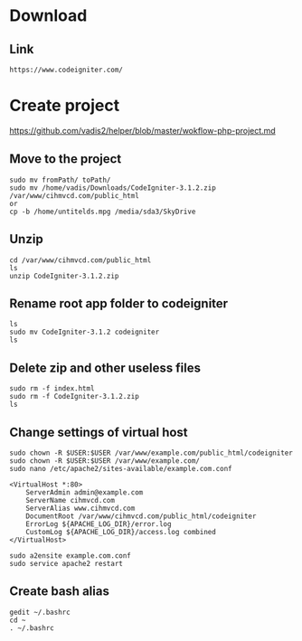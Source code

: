 # Download
## Link
````
https://www.codeigniter.com/
````
# Create project
https://github.com/vadis2/helper/blob/master/wokflow-php-project.md

## Move to the project
````
sudo mv fromPath/ toPath/
sudo mv /home/vadis/Downloads/CodeIgniter-3.1.2.zip /var/www/cihmvcd.com/public_html
or 
cp -b /home/untitelds.mpg /media/sda3/SkyDrive
````
## Unzip
````
cd /var/www/cihmvcd.com/public_html
ls
unzip CodeIgniter-3.1.2.zip
````
## Rename root app folder to codeigniter
````
ls
sudo mv CodeIgniter-3.1.2 codeigniter
ls
````
## Delete zip and other useless files
````
sudo rm -f index.html
sudo rm -f CodeIgniter-3.1.2.zip
ls
````
## Change settings of virtual host
````
sudo chown -R $USER:$USER /var/www/example.com/public_html/codeigniter
sudo chown -R $USER:$USER /var/www/example.com/
sudo nano /etc/apache2/sites-available/example.com.conf

<VirtualHost *:80>
    ServerAdmin admin@example.com
    ServerName cihmvcd.com
    ServerAlias www.cihmvcd.com
    DocumentRoot /var/www/cihmvcd.com/public_html/codeigniter
    ErrorLog ${APACHE_LOG_DIR}/error.log
    CustomLog ${APACHE_LOG_DIR}/access.log combined
</VirtualHost>

sudo a2ensite example.com.conf
sudo service apache2 restart
````
## Create bash alias
````
gedit ~/.bashrc
cd ~
. ~/.bashrc
````

